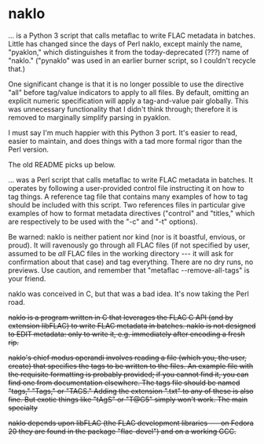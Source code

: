 # naklo

... is a Python 3 script that calls metaflac to write FLAC metadata
in batches. Little has changed since the days of Perl naklo,
except mainly the name, "pyaklon," which distinguishes it from the
today-deprecated (???) name of "naklo."
("pynaklo" was used in an earlier burner script, so I couldn't recycle
that.)

One significant change is that it is no longer possible to use the
directive "all" before tag/value indicators to apply to all files. By
default, omitting an explicit numeric specification will apply a
tag-and-value pair globally. This was unnecessary functionality that
I didn't think through; therefore it is removed to marginally simplify
parsing in pyaklon.

I must say I'm much happier with this Python 3 port. It's easier to read,
easier to maintain, and does things with a tad more formal rigor than
the Perl version.

The old README picks up below.

... was a Perl script that calls metaflac to write FLAC metadata in batches.
It operates by following a user-provided control file instructing it on how
to tag things. A reference tag file that contains many examples of how to
tag should be included with this script. Two references files in particular
give examples of how to format metadata directives ("control" and "titles,"
which are respectively to be used with the "-c" and "-t" options).

Be warned: naklo is neither patient nor kind (nor is it boastful, envious,
or proud). It will ravenously go through all FLAC files (if not specified by
user, assumed to be *all* FLAC files in the working directory --- it will
ask for confirmation about that case) and tag everything. There are no dry
runs, no previews. Use caution, and remember that
"metaflac --remove-all-tags" is your friend.

naklo was conceived in C, but that was a bad idea. It's now taking the Perl
road.

~~naklo is a program written in C that leverages the FLAC C API (and by
extension libFLAC) to write FLAC metadata in batches. naklo is not designed
to EDIT metadata: only to write it, e.g. immediately after encoding a fresh
rip.~~

~~naklo's chief modus operandi involves reading a file (which you, the user,
create) that specifies the tags to be written to the files. An example file
with the requisite formatting is probably provided; if you cannot find it,
you can find one from documentation elsewhere. The tags file should be named
"tags," "Tags," or "TAGS." Adding the extension ".txt" to any of these is
also fine. But exotic things like "tAgS" or "T@G5" simply won't work. The
main specialty~~

~~naklo depends upon libFLAC (the FLAC development libraries --- on Fedora
20 they are found in the package "flac-devel") and on a working GCC.~~
